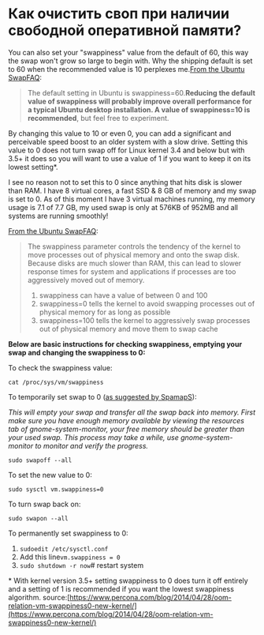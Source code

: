 # Как очистить своп при наличии свободной оперативной памяти?

You can also set your "swappiness" value from the default of 60, this way the swap won't grow so large to begin with. Why the shipping default is set to 60 when the recommended value is 10 perplexes me.[From the Ubuntu SwapFAQ](https://help.ubuntu.com/community/SwapFaq#What_is_swappiness_and_how_do_I_change_it.3F):

> The default setting in Ubuntu is swappiness=60.**Reducing the default value of swappiness will probably improve overall performance for a typical Ubuntu desktop installation. A value of swappiness=10 is recommended**, but feel free to experiment.

By changing this value to 10 or even 0, you can add a significant and perceivable speed boost to an older system with a slow drive. Setting this value to 0 does not turn swap off for Linux kernel 3.4 and below but with 3.5+ it does so you will want to use a value of 1 if you want to keep it on its lowest setting\*.

I see no reason not to set this to 0 since anything that hits disk is slower than RAM. I have 8 virtual cores, a fast SSD & 8 GB of memory and my swap is set to 0. As of this moment I have 3 virtual machines running, my memory usage is 7.1 of 7.7 GB, my used swap is only at 576KB of 952MB and all systems are running smoothly!

[From the Ubuntu SwapFAQ](https://help.ubuntu.com/community/SwapFaq#What_is_swappiness_and_how_do_I_change_it.3F):

> The swappiness parameter controls the tendency of the kernel to move processes out of physical memory and onto the swap disk. Because disks are much slower than RAM, this can lead to slower response times for system and applications if processes are too aggressively moved out of memory.
> 
> 1.  swappiness can have a value of between 0 and 100
> 2.  swappiness=0 tells the kernel to avoid swapping processes out of physical memory for as long as possible
> 3.  swappiness=100 tells the kernel to aggressively swap processes out of physical memory and move them to swap cache

**Below are basic instructions for checking swappiness, emptying your swap and changing the swappiness to 0:**

To check the swappiness value:

```
cat /proc/sys/vm/swappiness

```

To temporarily set swap to 0 ([as suggested by SpamapS](https://askubuntu.com/questions/1357/how-to-empty-swap-if-there-is-free-ram/1359#1359)):

_This will empty your swap and transfer all the swap back into memory. First make sure you have enough memory available by viewing the resources tab of gnome-system-monitor, your free memory should be greater than your used swap. This process may take a while, use gnome-system-monitor to monitor and verify the progress._

```
sudo swapoff --all

```

To set the new value to 0:

```
sudo sysctl vm.swappiness=0 

```

To turn swap back on:

```
sudo swapon --all

```

To permanently set swappiness to 0:

1.  `sudoedit /etc/sysctl.conf`
2.  Add this line`vm.swappiness = 0`
3.  `sudo shutdown -r now`\# restart system

\* With kernel version 3.5+ setting swappiness to 0 does turn it off entirely and a setting of 1 is recommended if you want the lowest swappiness algorithm. source:[https://www.percona.com/blog/2014/04/28/oom-relation-vm-swappiness0-new-kernel/](https://www.percona.com/blog/2014/04/28/oom-relation-vm-swappiness0-new-kernel/)